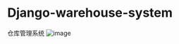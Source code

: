 # Django-warehouse-system
仓库管理系统
![image](https://user-images.githubusercontent.com/96776159/232313868-1f3c5b32-ef97-45b9-a39b-141509ba422c.png)

